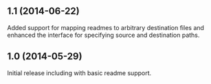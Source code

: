 ## 1.1 (2014-06-22)

Added support for mapping readmes to arbitrary destination files and enhanced the interface for specifying source and destination paths.

## 1.0 (2014-05-29)

Initial release including with basic readme support.